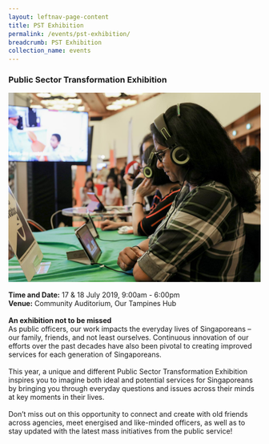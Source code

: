```yaml
---
layout: leftnav-page-content
title: PST Exhibition
permalink: /events/pst-exhibition/
breadcrumb: PST Exhibition
collection_name: events
---
```

### Public Sector Transformation Exhibition
![PST Exhibition](/images/1.jpg)

**Time and Date:** 17 & 18 July 2019, 9:00am - 6:00pm<br>
**Venue:** Community Auditorium, Our Tampines Hub
<br>
<br>
<b>An exhibition not to be missed </b> <br>
As public officers, our work impacts the everyday lives of Singaporeans – our family, friends, and not least ourselves. Continuous innovation of our efforts over the past decades have also been pivotal to creating improved services for each generation of Singaporeans.<br>
<br>
This year, a unique and different Public Sector Transformation Exhibition inspires you to imagine both ideal and potential services for Singaporeans by bringing you through everyday questions and issues across their minds at key moments in their lives.
<br>
<br>
Don’t miss out on this opportunity to connect and create with old friends across agencies, meet energised and like-minded officers, as well as to stay updated with the latest mass initiatives from the public service!
<br>
<br>
<br>

<!-- <a href="#"><img src="/images/sign-up-btn.png" style="width:280px" /> </a> -->

